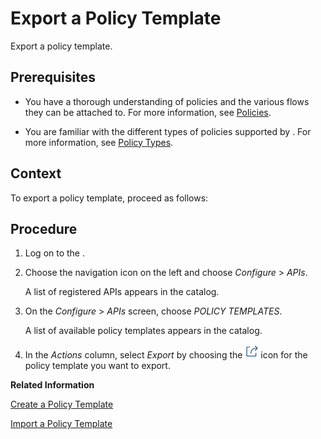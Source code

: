 <!-- loiod27df04e35a34c1db69f3a59b53c9f70 -->

# Export a Policy Template

Export a policy template.



## Prerequisites

-   You have a thorough understanding of policies and the various flows they can be attached to. For more information, see [Policies](policies-7e4f3e5.md).

-   You are familiar with the different types of policies supported by . For more information, see [Policy Types](policy-types-c918e28.md).




## Context

To export a policy template, proceed as follows:



## Procedure

1.  Log on to the .

2.  Choose the navigation icon on the left and choose *Configure* \> *APIs*.

    A list of registered APIs appears in the catalog.

3.  On the *Configure* \> *APIs* screen, choose *POLICY TEMPLATES*.

    A list of available policy templates appears in the catalog.

4.  In the *Actions* column, select *Export* by choosing the ![](images/actions_policy_7f00c65.png) icon for the policy template you want to export.


**Related Information**  


[Create a Policy Template](create-a-policy-template-c5d1872.md "Create a policy template add it to an API proxy.")

[Import a Policy Template](import-a-policy-template-52263ad.md "Import a policy template.")

